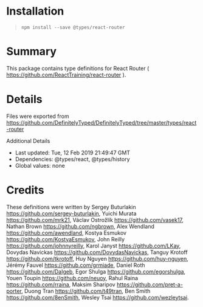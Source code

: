 # Installation
> `npm install --save @types/react-router`

# Summary
This package contains type definitions for React Router ( https://github.com/ReactTraining/react-router ).

# Details
Files were exported from https://github.com/DefinitelyTyped/DefinitelyTyped/tree/master/types/react-router

Additional Details
 * Last updated: Tue, 12 Feb 2019 21:49:47 GMT
 * Dependencies: @types/react, @types/history
 * Global values: none

# Credits
These definitions were written by Sergey Buturlakin <https://github.com/sergey-buturlakin>, Yuichi Murata <https://github.com/mrk21>, Václav Ostrožlík <https://github.com/vasek17>, Nathan Brown <https://github.com/ngbrown>, Alex Wendland <https://github.com/awendland>, Kostya Esmukov <https://github.com/KostyaEsmukov>, John Reilly <https://github.com/johnnyreilly>, Karol Janyst <https://github.com/LKay>, Dovydas Navickas <https://github.com/DovydasNavickas>, Tanguy Krotoff <https://github.com/tkrotoff>, Huy Nguyen <https://github.com/huy-nguyen>, Jérémy Fauvel <https://github.com/grmiade>, Daniel Roth <https://github.com/DaIgeb>, Egor Shulga <https://github.com/egorshulga>, Youen Toupin <https://github.com/neuoy>, Rahul Raina <https://github.com/rraina>, Maksim Sharipov <https://github.com/pret-a-porter>, Duong Tran <https://github.com/t49tran>, Ben Smith <https://github.com/8enSmith>, Wesley Tsai <https://github.com/wezleytsai>.
